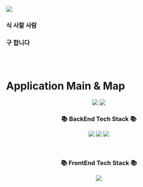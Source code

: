<img src="https://capsule-render.vercel.app/api?type=waving&color=auto&height=200&section=header&text=Sik:Gu&fontSize=100" />

### 식 사할 사람
### 구 합니다
<br>
<br>

# Application Main & Map
<p align="center">
  <img src="https://github.com/codestates-seb/seb43_main_002/assets/83760155/740eb3ed-b44f-40c8-a6f2-eee10d52037e.PNG">
  <img src="https://github.com/codestates-seb/seb43_main_002/assets/83760155/d2be6265-caa4-4db2-af91-3dc2873a85a2.PNG">           
</p>

<div align=center>
	<h3>📚 BackEnd Tech Stack 📚</h3>
</div>
<div align="center">
	<img src="https://img.shields.io/badge/Java-007396?style=flat&logo=Conda-Forge&logoColor=white" />
	<img src="https://img.shields.io/badge/Spring-6DB33F?style=flat&logo=Spring&logoColor=white" />
	<img src="https://img.shields.io/badge/MySQL-4479A1?style=flat&logo=MySQL&logoColor=white" />
  <br>
  
</div>

<br>
<br>

<div align=center>
	<h3>📚 FrontEnd Tech Stack 📚</h3>
</div>
<div align="center">
	<img src="https://img.shields.io/badge/JavaScript-F7DF1E?style=flat&logo=JavaScript&logoColor=white" />
</div>
